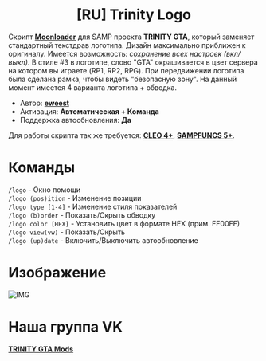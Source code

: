 <h1 align="center">[RU] Trinity Logo</h1>

Скрипт **[Moonloader](https://gtaforums.com/topic/890987-moonloader/)** для SAMP проекта **TRINITY GTA**, который заменяет стандартный текстдрав логотипа. Дизайн максимально приближен к оригиналу. Имеется возможность: _сохранение всех настроек (вкл/выкл)_. В стиле #3 в логотипе, слово "GTA" окрашивается в цвет сервера на котором вы играете (RP1, RP2, RPG).
При передвижении логотипа была сделана рамка, чтобы видеть "безопасную зону". На данный момент имеется 4 варианта логотипа + обводка.

* Автор: **[eweest](https://vk.com/eweest)**<br>
* Активация: **Автоматическая + Команда**<br>
* Поддержка автообновления: **Да**<br>

Для работы скрипта так же требуется: **[CLEO 4+](http://cleo.li/?lang=ru)**, **[SAMPFUNCS 5+](https://blast.hk/threads/17/)**.

# Команды
`/logo` - Окно помощи<br>
`/logo (pos)ition` - Изменение позиции<br>
`/logo type [1-4]` - Изменение стиля показателей<br>
`/logo (b)order` - Показать/Скрыть обводку<br>
`/logo color [HEX]` - Установить цвет в формате HEX (прим. FF00FF)<br>
`/logo view(vw)` - Показать/Скрыть<br>
`/logo (up)date` - Включить/Выключить автообновление<br>

# Изображение
![IMG](https://user-images.githubusercontent.com/34632663/173184588-13f3457d-801c-405d-b59c-7d1ed70da36e.png)

# Наша группа VK
**[TRINITY GTA Mods](https://vk.com/gtatrinitymods)**
